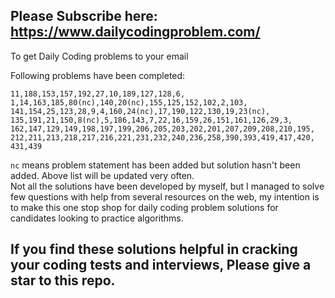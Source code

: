 ## Please Subscribe here: https://www.dailycodingproblem.com/  
To get Daily Coding problems to your email  
  
Following problems have been completed:  
```
11,188,153,157,192,27,10,189,127,128,6,
1,14,163,185,80(nc),140,20(nc),155,125,152,102,2,103,
141,154,25,123,28,9,4,160,24(nc),17,190,122,130,19,23(nc),
135,191,21,150,8(nc),5,186,143,7,22,16,159,26,151,161,126,29,3,
162,147,129,149,198,197,199,206,205,203,202,201,207,209,208,210,195,  
212,211,213,218,217,216,221,231,232,240,236,258,390,393,419,417,420,  
431,439  
```  
`nc` means problem statement has been added but solution hasn't been added. Above list will be updated very often.  
Not all the solutions have been developed by myself, but I managed to solve few questions with help from several resources on the web, my intention is to make this one stop shop for daily coding problem solutions for candidates looking to practice algorithms.  
  
## If you find these solutions helpful in cracking your coding tests and interviews, Please give a star to this repo.   
